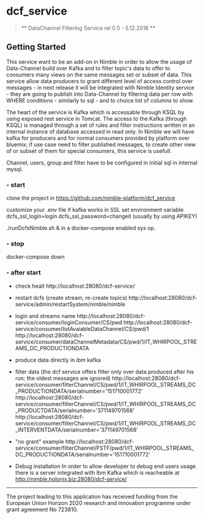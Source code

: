 # dcf_service

> ** DataChannel Filtering Service rel 0.5 - 5.12.2018 **



<a name="getting-started"></a>
## Getting Started
This service want to be an add-on in Nimble in order to allow the usage of Data-Channel build over Kafka and to filter topic's data to offer to consumers many views on the same messages set or subset of data.
This service allow data producers to grant different level of access control over messages - in next release it will be integrated with Nimble Identity service - they are going to publish into Data-Channel by filtering data per row with WHERE conditions - similarly to sql - and to choice list of  columns to show.

The heart of the service is Kafka which is accessable through KSQL by using exposed rest service  in Tomcat. The access to the Kafka (through KSQL) is managed through a set of rules and filter instructions written in an internal instance of database accessed in read only. In Nimble we will have kafka for producers and for normal consumers provided by platform over bluemix; if use case need to filter published messages, to create other view of or subset of them for special consumers, this service is usefull.

Channel, users, group and filter have to be configured in initial sql in internal mysql.

### - start
clone the project in https://github.com/nimble-platform/dcf_service

customize your .env file
if kafka works in SSL set environment variable
dcfs_ssl_login=login
dcfs_ssl_password=changeit (usually by using APIKEY)

./runDcfsNimble.sh &
   in a docker-compose enabled sys op.

### - stop
docker-compose down

### - after start

- check healt
http://localhost:28080/dcf-service/

- restart dcfs (create stream, re-create topics)
http://localhost:28080/dcf-service/admin/restartSystem/nimble/nimble

- login and streams name
http://localhost:28080/dcf-service/consumer/loginConsumer/CS/pwd
http://localhost:28080/dcf-service/consumer/listAvaiableDataChannel/CS/pwd/1
http://localhost:28080/dcf-service/consumer/dataChannelMetadata/CS/pwd/1/IT_WHIRPOOL_STREAMS_DC_PRODUCTIONDATA

- produce data
directly in ibm kafka 

- filter data (the dcf service offers filter only over data produced after his run; the oldest messages are ignored)
http://localhost:28080/dcf-service/consumer/filterChannel/CS/pwd/1/IT_WHIRPOOL_STREAMS_DC_PRODUCTIONDATA/serialnumber='151710001772'
http://localhost:28080/dcf-service/consumer/filterChannel/CS/pwd/1/IT_WHIRPOOL_STREAMS_DC_PRODUCTDATA/serialnumber='371149701568'
http://localhost:28080/dcf-service/consumer/filterChannel/CS/pwd/1/IT_WHIRPOOL_STREAMS_DC_INTERVENTDATA/serialnumber='371149701568'

- "no grant" example
http://localhost:28080/dcf-service/consumer/filterChannel/FSTF/pwd/1/IT_WHIRPOOL_STREAMS_DC_PRODUCTIONDATA/serialnumber='151710001772'

- Debug installation
In order to allow developer to debug end users usage there is a server integrated with Ibm Kafka which is reacheable at http://nimble.holonix.biz:28080/dcf-service/


 ---
The project leading to this application has received funding from the European Union Horizon 2020 research and innovation programme under grant agreement No 723810.